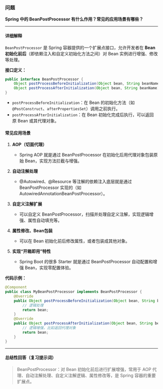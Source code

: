 ### 问题

**Spring 中的 BeanPostProcessor 有什么作用？常见的应用场景有哪些？**

---

#### 详细解释

`BeanPostProcessor` 是 Spring 容器提供的一个扩展点接口，允许开发者在 **Bean 初始化前后**（即依赖注入和自定义初始化方法之间）对 Bean 实例进行增强、修改等处理。

**接口定义：**
```java
public interface BeanPostProcessor {
    Object postProcessBeforeInitialization(Object bean, String beanName) throws BeansException;
    Object postProcessAfterInitialization(Object bean, String beanName) throws BeansException;
}
```
- `postProcessBeforeInitialization`：在 Bean 的初始化方法（如 `@PostConstruct`、`afterPropertiesSet`）调用之前执行。
- `postProcessAfterInitialization`：在 Bean 初始化完成后执行，可以返回原 Bean 或其代理对象。

#### 常见应用场景

1. **AOP（切面代理）**
   - Spring AOP 就是通过 BeanPostProcessor 在初始化后用代理对象包装原始 Bean，实现方法拦截与增强。

2. **自动注解处理**
   - @Autowired、@Resource 等注解的依赖注入底层就是通过 BeanPostProcessor 实现的（如 AutowiredAnnotationBeanPostProcessor）。

3. **自定义注解扩展**
   - 可以自定义 BeanPostProcessor，扫描并处理自定义注解，实现逻辑增强、属性自动填充等。

4. **属性修改、Bean包装**
   - 可以在 Bean 初始化前后修改属性，或者包装成其他对象。

5. **实现“开箱即用”特性**
   - Spring Boot 的很多 Starter 就是通过 BeanPostProcessor 自动配置和增强 Bean，实现零配置体验。

**代码示例：**
```java
@Component
public class MyBeanPostProcessor implements BeanPostProcessor {
    @Override
    public Object postProcessBeforeInitialization(Object bean, String beanName) {
        // 逻辑处理
        return bean;
    }
    @Override
    public Object postProcessAfterInitialization(Object bean, String beanName) {
        // 逻辑增强，比如返回代理对象
        return bean;
    }
}
```

---

#### 总结性回答（复习提示词）

> BeanPostProcessor：对 Bean 初始化前后进行扩展增强，常用于 AOP 代理、自动注解处理、自定义注解逻辑、属性修改等，是 Spring 容器的重要扩展点。